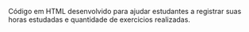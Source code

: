 Código em HTML desenvolvido para ajudar estudantes a registrar suas horas estudadas e quantidade de exercicios realizadas. 
